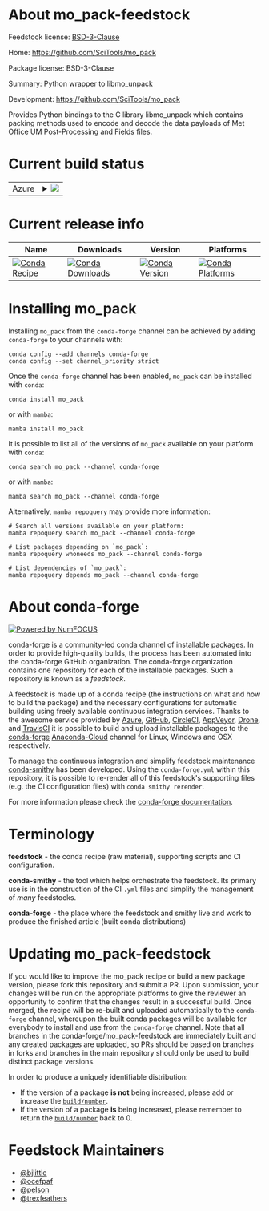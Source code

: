 About mo_pack-feedstock
=======================

Feedstock license: [BSD-3-Clause](https://github.com/conda-forge/mo_pack-feedstock/blob/main/LICENSE.txt)

Home: https://github.com/SciTools/mo_pack

Package license: BSD-3-Clause

Summary: Python wrapper to libmo_unpack

Development: https://github.com/SciTools/mo_pack

Provides Python bindings to the C library libmo_unpack which contains packing methods
used to encode and decode the data payloads of Met Office UM Post-Processing and
Fields files.


Current build status
====================


<table>
    
  <tr>
    <td>Azure</td>
    <td>
      <details>
        <summary>
          <a href="https://dev.azure.com/conda-forge/feedstock-builds/_build/latest?definitionId=634&branchName=main">
            <img src="https://dev.azure.com/conda-forge/feedstock-builds/_apis/build/status/mo_pack-feedstock?branchName=main">
          </a>
        </summary>
        <table>
          <thead><tr><th>Variant</th><th>Status</th></tr></thead>
          <tbody><tr>
              <td>linux_64</td>
              <td>
                <a href="https://dev.azure.com/conda-forge/feedstock-builds/_build/latest?definitionId=634&branchName=main">
                  <img src="https://dev.azure.com/conda-forge/feedstock-builds/_apis/build/status/mo_pack-feedstock?branchName=main&jobName=linux&configuration=linux%20linux_64_" alt="variant">
                </a>
              </td>
            </tr><tr>
              <td>osx_64</td>
              <td>
                <a href="https://dev.azure.com/conda-forge/feedstock-builds/_build/latest?definitionId=634&branchName=main">
                  <img src="https://dev.azure.com/conda-forge/feedstock-builds/_apis/build/status/mo_pack-feedstock?branchName=main&jobName=osx&configuration=osx%20osx_64_" alt="variant">
                </a>
              </td>
            </tr>
          </tbody>
        </table>
      </details>
    </td>
  </tr>
</table>

Current release info
====================

| Name | Downloads | Version | Platforms |
| --- | --- | --- | --- |
| [![Conda Recipe](https://img.shields.io/badge/recipe-mo_pack-green.svg)](https://anaconda.org/conda-forge/mo_pack) | [![Conda Downloads](https://img.shields.io/conda/dn/conda-forge/mo_pack.svg)](https://anaconda.org/conda-forge/mo_pack) | [![Conda Version](https://img.shields.io/conda/vn/conda-forge/mo_pack.svg)](https://anaconda.org/conda-forge/mo_pack) | [![Conda Platforms](https://img.shields.io/conda/pn/conda-forge/mo_pack.svg)](https://anaconda.org/conda-forge/mo_pack) |

Installing mo_pack
==================

Installing `mo_pack` from the `conda-forge` channel can be achieved by adding `conda-forge` to your channels with:

```
conda config --add channels conda-forge
conda config --set channel_priority strict
```

Once the `conda-forge` channel has been enabled, `mo_pack` can be installed with `conda`:

```
conda install mo_pack
```

or with `mamba`:

```
mamba install mo_pack
```

It is possible to list all of the versions of `mo_pack` available on your platform with `conda`:

```
conda search mo_pack --channel conda-forge
```

or with `mamba`:

```
mamba search mo_pack --channel conda-forge
```

Alternatively, `mamba repoquery` may provide more information:

```
# Search all versions available on your platform:
mamba repoquery search mo_pack --channel conda-forge

# List packages depending on `mo_pack`:
mamba repoquery whoneeds mo_pack --channel conda-forge

# List dependencies of `mo_pack`:
mamba repoquery depends mo_pack --channel conda-forge
```


About conda-forge
=================

[![Powered by
NumFOCUS](https://img.shields.io/badge/powered%20by-NumFOCUS-orange.svg?style=flat&colorA=E1523D&colorB=007D8A)](https://numfocus.org)

conda-forge is a community-led conda channel of installable packages.
In order to provide high-quality builds, the process has been automated into the
conda-forge GitHub organization. The conda-forge organization contains one repository
for each of the installable packages. Such a repository is known as a *feedstock*.

A feedstock is made up of a conda recipe (the instructions on what and how to build
the package) and the necessary configurations for automatic building using freely
available continuous integration services. Thanks to the awesome service provided by
[Azure](https://azure.microsoft.com/en-us/services/devops/), [GitHub](https://github.com/),
[CircleCI](https://circleci.com/), [AppVeyor](https://www.appveyor.com/),
[Drone](https://cloud.drone.io/welcome), and [TravisCI](https://travis-ci.com/)
it is possible to build and upload installable packages to the
[conda-forge](https://anaconda.org/conda-forge) [Anaconda-Cloud](https://anaconda.org/)
channel for Linux, Windows and OSX respectively.

To manage the continuous integration and simplify feedstock maintenance
[conda-smithy](https://github.com/conda-forge/conda-smithy) has been developed.
Using the ``conda-forge.yml`` within this repository, it is possible to re-render all of
this feedstock's supporting files (e.g. the CI configuration files) with ``conda smithy rerender``.

For more information please check the [conda-forge documentation](https://conda-forge.org/docs/).

Terminology
===========

**feedstock** - the conda recipe (raw material), supporting scripts and CI configuration.

**conda-smithy** - the tool which helps orchestrate the feedstock.
                   Its primary use is in the construction of the CI ``.yml`` files
                   and simplify the management of *many* feedstocks.

**conda-forge** - the place where the feedstock and smithy live and work to
                  produce the finished article (built conda distributions)


Updating mo_pack-feedstock
==========================

If you would like to improve the mo_pack recipe or build a new
package version, please fork this repository and submit a PR. Upon submission,
your changes will be run on the appropriate platforms to give the reviewer an
opportunity to confirm that the changes result in a successful build. Once
merged, the recipe will be re-built and uploaded automatically to the
`conda-forge` channel, whereupon the built conda packages will be available for
everybody to install and use from the `conda-forge` channel.
Note that all branches in the conda-forge/mo_pack-feedstock are
immediately built and any created packages are uploaded, so PRs should be based
on branches in forks and branches in the main repository should only be used to
build distinct package versions.

In order to produce a uniquely identifiable distribution:
 * If the version of a package **is not** being increased, please add or increase
   the [``build/number``](https://docs.conda.io/projects/conda-build/en/latest/resources/define-metadata.html#build-number-and-string).
 * If the version of a package **is** being increased, please remember to return
   the [``build/number``](https://docs.conda.io/projects/conda-build/en/latest/resources/define-metadata.html#build-number-and-string)
   back to 0.

Feedstock Maintainers
=====================

* [@bjlittle](https://github.com/bjlittle/)
* [@ocefpaf](https://github.com/ocefpaf/)
* [@pelson](https://github.com/pelson/)
* [@trexfeathers](https://github.com/trexfeathers/)

